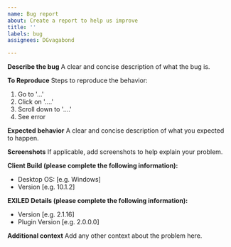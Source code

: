 ```yaml
---
name: Bug report
about: Create a report to help us improve
title: ''
labels: bug
assignees: DGvagabond

---
```


**Describe the bug**
A clear and concise description of what the bug is.

**To Reproduce**
Steps to reproduce the behavior:
1. Go to '...'
2. Click on '....'
3. Scroll down to '....'
4. See error

**Expected behavior**
A clear and concise description of what you expected to happen.

**Screenshots**
If applicable, add screenshots to help explain your problem.

**Client Build (please complete the following information):**
 - Desktop OS: [e.g. Windows]
 - Version [e.g. 10.1.2]

**EXILED Details (please complete the following information):**
 - Version [e.g. 2.1.16]
 - Plugin Version [e.g. 2.0.0.0]

**Additional context**
Add any other context about the problem here.
